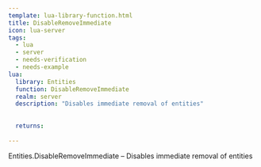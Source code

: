 ```yaml
---
template: lua-library-function.html
title: DisableRemoveImmediate
icon: lua-server
tags:
  - lua
  - server
  - needs-verification
  - needs-example
lua:
  library: Entities
  function: DisableRemoveImmediate
  realm: server
  description: "Disables immediate removal of entities"
  
  
  returns:
    
---
```


<div class="lua__search__keywords">
Entities.DisableRemoveImmediate &#x2013; Disables immediate removal of entities
</div>
